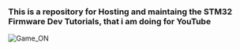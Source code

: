 ### This is a repository for Hosting and maintaing the STM32 Firmware Dev Tutorials, that i am doing for YouTube
![Game_ON](https://github.com/iotbyanurag/STM32_FirmwareDevelopment_YT/blob/master/images/stm32L476RG.web)

